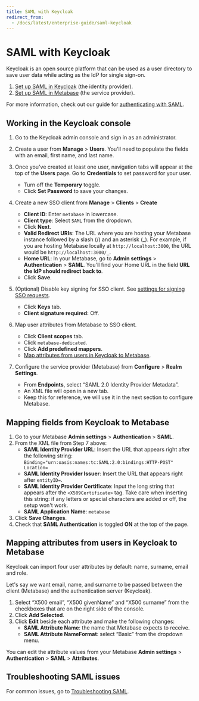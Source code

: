 ```yaml
---
title: SAML with Keycloak
redirect_from:
  - /docs/latest/enterprise-guide/saml-keycloak
---
```


# SAML with Keycloak

Keycloak is an open source platform that can be used as a user directory to save user data while acting as the IdP for single sign-on.

1. [Set up SAML in Keycloak](#working-in-the-keycloak-console) (the identity provider).
2. [Set up SAML in Metabase](./authenticating-with-saml.md#enabling-saml-authentication-in-metabase) (the service provider).

For more information, check out our guide for [authenticating with SAML](./authenticating-with-saml.md).

## Working in the Keycloak console

1. Go to the Keycloak admin console and sign in as an administrator.
2. Create a user from **Manage** > **Users**. You'll need to populate the fields with an email, first name, and last name.
3. Once you've created at least one user, navigation tabs will appear at the top of the **Users** page. Go to **Credentials** to set password for your user.
   - Turn off the **Temporary** toggle.
   - Click **Set Password** to save your changes.
4. Create a new SSO client from **Manage** > **Clients** > **Create**

   - **Client ID**: Enter `metabase` in lowercase.
   - **Client type**: Select `SAML` from the dropdown.
   - Click **Next**.
   - **Valid Redirect URIs**: The URL where you are hosting your Metabase instance followed by a slash (/) and an asterisk (_). For example, if you are hosting Metabase locally at `http://localhost:3000`, the URL would be `http://localhost:3000/_`.
   - **Home URL**: In your Metabase, go to **Admin settings** > **Authentication** > **SAML**. You'll find your Home URL in the field **URL the IdP should redirect back to**.
   - Click **Save**.

5. (Optional) Disable key signing for SSO client. See [settings for signing SSO requests](https://www.metabase.com/docs/latest/people-and-groups/authenticating-with-saml#settings-for-signing-sso-requests-optional).

   - Click **Keys** tab.
   - **Client signature required:** Off.

6. Map user attributes from Metabase to SSO client.
   - Click **Client scopes** tab.
   - Click `metabase-dedicated`.
   - Click **Add predefined mappers**.
   - [Map attributes from users in Keycloak to Metabase](#mapping-attributes-from-users-in-keycloak-to-metabase).
7. Configure the service provider (Metabase) from **Configure** > **Realm Settings**.
   - From **Endpoints**, select “SAML 2.0 Identity Provider Metadata”.
   - An XML file will open in a new tab.
   - Keep this for reference, we will use it in the next section to configure Metabase.

## Mapping fields from Keycloak to Metabase

1. Go to your Metabase **Admin settings** > **Authentication** > **SAML**.
2. From the XML file from Step 7 above:
   - **SAML Identity Provider URL**: Insert the URL that appears right after the following string: `Binding="urn:oasis:names:tc:SAML:2.0:bindings:HTTP-POST" Location=`
   - **SAML Identity Provider Issuer**: Insert the URL that appears right after `entityID=`.
   - **SAML Identity Provider Certificate**: Input the long string that appears after the `<X509Certificate>` tag. Take care when inserting this string: if any letters or special characters are added or off, the setup won't work.
   - **SAML Application Name**: `metabase`
3. Click **Save Changes**.
4. Check that **SAML Authentication** is toggled **ON** at the top of the page.

## Mapping attributes from users in Keycloak to Metabase

Keycloak can import four user attributes by default: name, surname, email and role.

Let's say we want email, name, and surname to be passed between the client (Metabase) and the authentication server (Keycloak).

1. Select “X500 email”, “X500 givenName” and “X500 surname” from the checkboxes that are on the right side of the console.
2. Click **Add Selected**.
3. Click **Edit** beside each attribute and make the following changes:
   - **SAML Attribute Name**: the name that Metabase expects to receive.
   - **SAML Attribute NameFormat**: select “Basic” from the dropdown menu.

You can edit the attribute values from your Metabase **Admin settings** > **Authentication** > **SAML** > **Attributes**.

## Troubleshooting SAML issues

For common issues, go to [Troubleshooting SAML](../troubleshooting-guide/saml.md).
